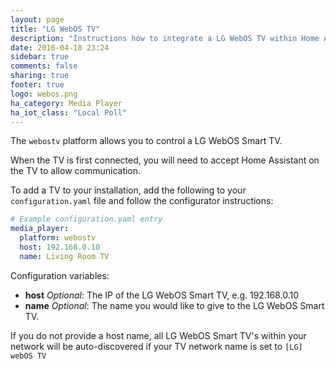 ```yaml
---
layout: page
title: "LG WebOS TV"
description: "Instructions how to integrate a LG WebOS TV within Home Assistant."
date: 2016-04-18 23:24
sidebar: true
comments: false
sharing: true
footer: true
logo: webos.png
ha_category: Media Player
ha_iot_class: "Local Poll"
---
```


The `webostv` platform allows you to control a LG WebOS Smart TV.

When the TV is first connected, you will need to accept Home Assistant on the TV to allow communication.

To add a TV to your installation, add the following to your `configuration.yaml` file and follow the configurator instructions:

```yaml
# Example configuration.yaml entry
media_player:
  platform: webostv
  host: 192.168.0.10
  name: Living Room TV
```

Configuration variables:

- **host** *Optional*: The IP of the LG WebOS Smart TV, e.g. 192.168.0.10
- **name** *Optional*: The name you would like to give to the LG WebOS Smart TV.

If you do not provide a host name, all LG WebOS Smart TV's within your network will be auto-discovered if your TV network name is set to `[LG] webOS TV`
